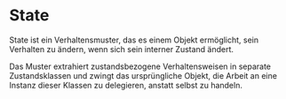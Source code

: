 # State

State ist ein Verhaltensmuster, das es einem Objekt ermöglicht, sein Verhalten zu ändern, wenn sich sein interner Zustand ändert.

Das Muster extrahiert zustandsbezogene Verhaltensweisen in separate Zustandsklassen und zwingt das ursprüngliche Objekt, die Arbeit an eine Instanz dieser Klassen zu delegieren, anstatt selbst zu handeln.
